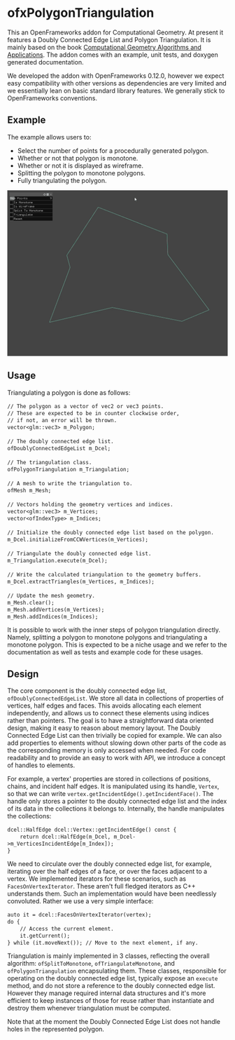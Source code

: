 # ofxPolygonTriangulation

This an OpenFrameworks addon for Computational Geometry. At present it features a Doubly Connected Edge List and Polygon Triangulation. It is mainly based on the book [Computational Geometry Algorithms and Applications](https://link.springer.com/book/10.1007/978-3-540-77974-2). The addon comes with an example, unit tests, and doxygen generated documentation.

We developed the addon with OpenFrameworks 0.12.0, however we expect easy compatibility with other versions as dependencies are very limited and we essentially lean on basic standard library features. We generally stick to OpenFrameworks conventions.

## Example

The example allows users to:

* Select the number of points for a procedurally generated polygon.
* Whether or not that polygon is monotone.
* Whether or not it is displayed as wireframe.
* Splitting the polygon to monotone polygons.
* Fully triangulating the polygon.

![Example](./images/example.gif)

## Usage

Triangulating a polygon is done as follows:

```
// The polygon as a vector of vec2 or vec3 points.
// These are expected to be in counter clockwise order,
// if not, an error will be thrown.
vector<glm::vec3> m_Polygon;

// The doubly connected edge list.
ofDoublyConnectedEdgeList m_Dcel;

// The triangulation class.
ofPolygonTriangulation m_Triangulation;

// A mesh to write the triangulation to.
ofMesh m_Mesh;

// Vectors holding the geometry vertices and indices.
vector<glm::vec3> m_Vertices;
vector<ofIndexType> m_Indices;

// Initialize the doubly connected edge list based on the polygon.
m_Dcel.initializeFromCCWVertices(m_Vertices);

// Triangulate the doubly connected edge list.
m_Triangulation.execute(m_Dcel);

// Write the calculated triangulation to the geometry buffers.
m_Dcel.extractTriangles(m_Vertices, m_Indices);

// Update the mesh geometry.
m_Mesh.clear();
m_Mesh.addVertices(m_Vertices);
m_Mesh.addIndices(m_Indices);
```

It is possible to work with the inner steps of polygon triangulation directly. Namely, splitting a polygon to monotone polygons and triangulating a monotone polygon. This is expected to be a niche usage and we refer to the documentation as well as tests and example code for these usages.

## Design

The core component is the doubly connected edge list, `ofDoublyConnectedEdgeList`. We store all data in collections of properties of vertices, half edges and faces. This avoids allocating each element independently, and allows us to connect these elements using indices rather than pointers. The goal is to have a straightforward data oriented design, making it easy to reason about memory layout. The Doubly Connected Edge List can then trivially be copied for example. We can also add properties to elements without slowing down other parts of the code as the corresponding memory is only accessed when needed. For code readability and to provide an easy to work with API, we introduce a concept of handles to elements.

For example, a vertex' properties are stored in collections of positions, chains, and incident half edges. It is manipulated using its handle, `Vertex`, so that we can write `vertex.getIncidentEdge().getIncidentFace()`. The handle only stores a pointer to the doubly connected edge list and the index of its data in the collections it belongs to. Internally, the handle manipulates the collections:

```
dcel::HalfEdge dcel::Vertex::getIncidentEdge() const {
	return dcel::HalfEdge(m_Dcel, m_Dcel->m_VerticesIncidentEdge[m_Index]);
}
```

We need to circulate over the doubly connected edge list, for example, iterating over the half edges of a face, or over the faces adjacent to a vertex. We implemented iterators for these scenarios, such as `FacesOnVertexIterator`. These aren't full fledged iterators as C++ understands them. Such an implementation would have been needlessly convoluted. Rather we use a very simple interface:

```
auto it = dcel::FacesOnVertexIterator(vertex);
do {
	// Access the current element.
	it.getCurrent();
} while (it.moveNext()); // Move to the next element, if any.
```

Triangulation is mainly implemented in 3 classes, reflecting the overall algorithm: `ofSplitToMonotone`, `ofTriangulateMonotone`, and `ofPolygonTriangulation` encapsulating them. These classes, responsible for operating on the doubly connected edge list, typically expose an `execute` method, and do not store a reference to the doubly connected edge list. However they manage required internal data structures and it's more efficient to keep instances of those for reuse rather than instantiate and destroy them whenever triangulation must be computed.

Note that at the moment the Doubly Connected Edge List does not handle holes in the represented polygon.
